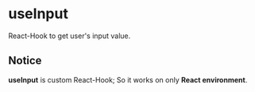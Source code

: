 # useInput
React-Hook to get user's input value.

## Notice
**useInput** is custom React-Hook; So it works on only **React environment**.